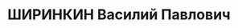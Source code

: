 ---
title: ШИРИНКИН Василий Павлович
description: 'род. 1908, с. Андреевка, Оханский р-н, Пермская обл., русский, обр.:
  средне-спец., род занятий: педагог, зав отд культуры и пропаганды Ленинского райкома
  ВКП(б), прож.: г. Пермь. Арест.:04.04.1937, обв.:соучастие в терр., АСД. Приговор:
  21.01.1938 - 10 лет лишения свободы, конфискация имущества. Реабилитация: Военная
  коллегия Верховного суда СССР'
---
